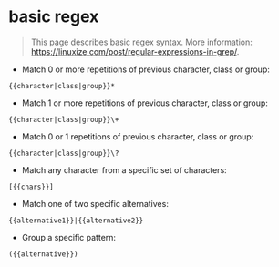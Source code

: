 # basic regex

> This page describes basic regex syntax.
> More information: <https://linuxize.com/post/regular-expressions-in-grep/>.

- Match 0 or more repetitions of previous character, class or group:

`{{character|class|group}}*`

- Match 1 or more repetitions of previous character, class or group:

`{{character|class|group}}\+`

- Match 0 or 1 repetitions of previous character, class or group:

`{{character|class|group}}\?`

- Match any character from a specific set of characters:

`[{{chars}}]`

- Match one of two specific alternatives:

`{{alternative1}}|{{alternative2}}`

- Group a specific pattern:

`({{alternative}})`
